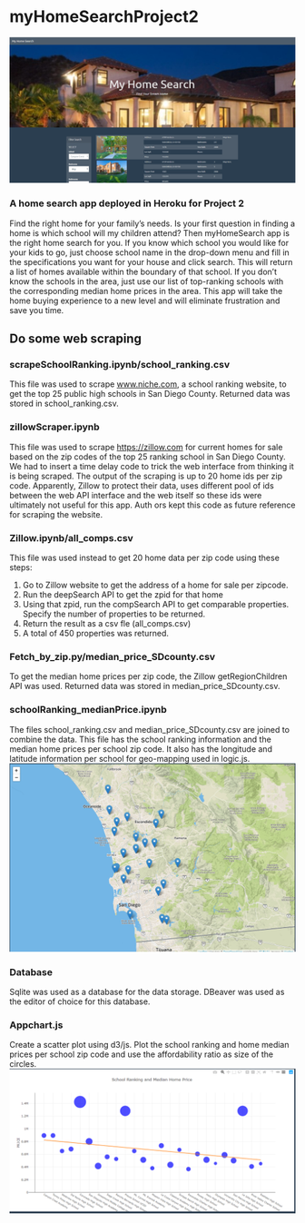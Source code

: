 # myHomeSearchProject2
![Webpage Image](/myHomeSearch/images/homepage.png)
### A home search app deployed in Heroku for Project 2
Find the right home for your family’s needs. Is your first question in finding a home is which school will my children attend?  Then myHomeSearch app is the right home search for you. If you know which school you would like for your kids to go, just choose school name in the drop-down menu and fill in the specifications you want for your house and click search. This will return a list of homes available within the boundary of that school. If you don’t know the schools in the area, just use our list of top-ranking schools with the corresponding median home prices in the area. This app will take the home buying experience to a new level and will eliminate frustration and save you time.  
## Do some web scraping
### scrapeSchoolRanking.ipynb/school_ranking.csv
This file was used to scrape www.niche.com, a school ranking website, to get the top 25 public high schools in San Diego County. Returned data was stored in school_ranking.csv.
### zillowScraper.ipynb
This file was used to scrape https://zillow.com for current homes for sale based on the zip codes of the top 25 ranking school in San Diego County. We had to insert a time delay code to trick the web interface from thinking it is being scraped. The output of the scraping is up to 20 home ids per zip code. Apparently, Zillow to protect their data, uses different pool of ids between the web API interface and the web itself so these ids were ultimately not useful for this app. Auth ors kept this code as future reference for scraping the website.
### Zillow.ipynb/all_comps.csv
This file was used instead to get 20 home data per zip code using these steps:
1.  Go to Zillow website to get the address of a home for sale per zipcode.
1.	Run the deepSearch API to get the zpid for that home
1.	Using that zpid, run the compSearch API to get comparable properties. Specify the number of properties to be returned.
1.	Return the result as a csv fle (all_comps.csv)
1.	A total of 450 properties was returned.
### Fetch_by_zip.py/median_price_SDcounty.csv
To get the median home prices per zip code, the Zillow getRegionChildren API was used. Returned data was stored in median_price_SDcounty.csv.
### schoolRanking_medianPrice.ipynb
The files school_ranking.csv and median_price_SDcounty.csv are joined to combine the data. This file has the school ranking information and the median home prices per school zip code. It also has the longitude and latitude information per school for geo-mapping used in logic.js.
![Map Image](/myHomeSearch/images/map.png)
### Database
Sqlite was used as a database for the data storage. DBeaver was used as the editor of choice for this database.
### Appchart.js 
Create a scatter plot using d3/js. Plot the school ranking and home median prices per school zip code and use the affordability ratio as size of the circles.
![Plot Image](/myHomeSearch/images/plot.png)
